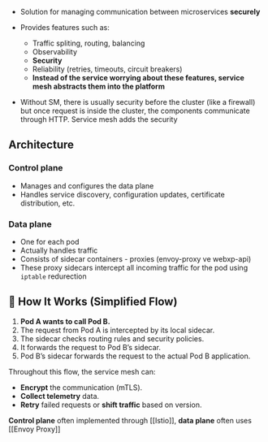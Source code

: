 - Solution for managing communication between microservices **securely**
- Provides features such as:
	- Traffic spliting, routing, balancing
	- Observability
	- **Security**
	- Reliability (retries, timeouts, circuit breakers)
	- **Instead of the service worrying about these features, service mesh abstracts them into the platform**

- Without SM, there is usually security before the cluster (like a firewall) but once request is inside the cluster, the components communicate through HTTP. Service mesh adds the security

## Architecture

### Control plane
- Manages and configures the data plane
- Handles service discovery, configuration updates, certificate distribution, etc.
### Data plane
- One for each pod
- Actually handles traffic
- Consists of sidecar containers - proxies (envoy-proxy ve webxp-api)
- These proxy sidecars intercept all incoming traffic for the pod using `iptable` redurection

## 🔄 How It Works (Simplified Flow)

1. **Pod A wants to call Pod B.**
2. The request from Pod A is intercepted by its local sidecar.
3. The sidecar checks routing rules and security policies.
4. It forwards the request to Pod B’s sidecar.
5. Pod B’s sidecar forwards the request to the actual Pod B application.

Throughout this flow, the service mesh can:
- **Encrypt** the communication (mTLS).
- **Collect telemetry** data.
- **Retry** failed requests or **shift traffic** based on version.


**Control plane** often implemented through [[Istio]], **data plane** often uses [[Envoy Proxy]]